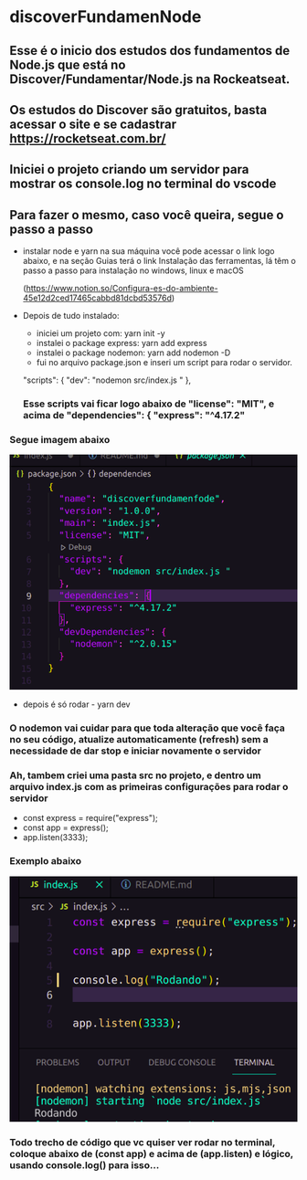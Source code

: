 # discoverFundamenNode

## Esse é o inicio dos estudos dos fundamentos de Node.js que está no Discover/Fundamentar/Node.js na Rockeatseat.
## Os estudos do Discover são gratuitos, basta acessar o site e se cadastrar https://rocketseat.com.br/


## Iniciei o projeto criando um servidor para mostrar os console.log no terminal do vscode
## Para fazer o mesmo, caso você queira, segue o passo a passo

- instalar node e yarn na sua máquina
    você pode acessar o link logo abaixo, e na seção Guias terá o link Instalação das ferramentas, lá têm o passo a passo para instalação 
    no windows, linux e macOS

    (https://www.notion.so/Configura-es-do-ambiente-45e12d2ced17465cabbd81dcbd53576d)

- Depois de tudo instalado:
    - iniciei um projeto com:  yarn init -y
    - instalei o package express:  yarn add express
    - instalei o package nodemon:  yarn add nodemon -D
    - fui no arquivo package.json e inseri um script para rodar o servidor.

    "scripts": {
    "dev": "nodemon src/index.js "
  },

  ### Esse scripts vai ficar logo abaixo de "license": "MIT", e acima de   "dependencies": {     "express": "^4.17.2"

### Segue imagem abaixo

<div align="center">
<img src="https://github.com/jonatasolialmeida/discoverFundamenNode/blob/master/images/json.png"/>
</div>

  - depois é só rodar - yarn dev

  ### O nodemon vai cuidar para que toda alteração que você faça no seu código, atualize automaticamente (refresh) sem a necessidade de dar stop e iniciar novamente o servidor

  ### Ah, tambem criei uma pasta src no projeto, e dentro um arquivo index.js com as primeiras configurações para rodar o servidor

  - const express = require("express");
  - const app = express();
  - app.listen(3333);

  ### Exemplo abaixo

  <div align="center">
<img src="https://github.com/jonatasolialmeida/discoverFundamenNode/blob/master/images/index.png"/>
</div>

  ### Todo trecho de código que vc quiser ver rodar no terminal, coloque abaixo de (const app) e acima de (app.listen) e lógico, usando console.log() para isso...

